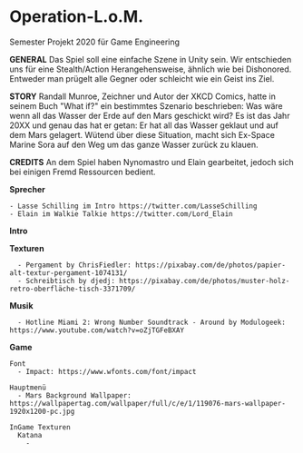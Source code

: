 # Operation-L.o.M.
Semester Projekt 2020 für Game Engineering

**GENERAL**
Das Spiel soll eine einfache Szene in Unity sein. Wir entschieden uns für eine Stealth/Action Herangehensweise, ähnlich wie bei Dishonored. Entweder man prügelt alle Gegner oder schleicht wie ein Geist ins Ziel.

**STORY**
Randall Munroe, Zeichner und Autor der XKCD Comics, hatte in seinem Buch "What if?" ein bestimmtes Szenario beschrieben: Was wäre wenn all das Wasser der Erde auf den Mars geschickt wird?
Es ist das Jahr 20XX und genau das hat er getan: Er hat all das Wasser geklaut und auf dem Mars gelagert. Wütend über diese Situation, macht sich Ex-Space Marine Sora auf den Weg um das ganze Wasser zurück zu klauen.


**CREDITS**
An dem Spiel haben Nynomastro und Elain gearbeitet, jedoch sich bei einigen Fremd Ressourcen bedient.

  **Sprecher**
  
    - Lasse Schilling im Intro https://twitter.com/LasseSchilling
    - Elain im Walkie Talkie https://twitter.com/Lord_Elain

  
  **Intro**
  
   **Texturen**
   
      - Pergament by ChrisFiedler: https://pixabay.com/de/photos/papier-alt-textur-pergament-1074131/
      - Schreibtisch by djedj: https://pixabay.com/de/photos/muster-holz-retro-oberfläche-tisch-3371709/
  **Musik**
   
      - Hotline Miami 2: Wrong Number Soundtrack - Around by Modulogeek: https://www.youtube.com/watch?v=oZjTGFeBXAY 
      
  **Game**
  
    Font
      - Impact: https://www.wfonts.com/font/impact
      
    Hauptmenü
      - Mars Background Wallpaper: https://wallpapertag.com/wallpaper/full/c/e/1/119076-mars-wallpaper-1920x1200-pc.jpg
      
    InGame Texturen
      Katana
        - 
      
     
